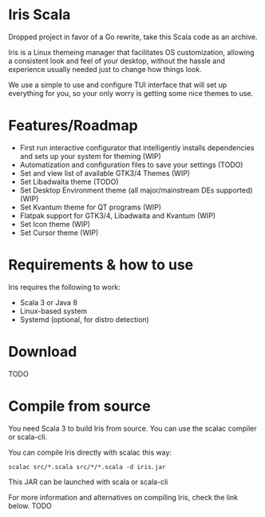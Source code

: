 # Iris Scala
Dropped project in favor of a Go rewrite, take this Scala code as an archive.

Iris is a Linux themeing manager that facilitates OS customization, allowing a consistent look and feel of your desktop, without the hassle and experience usually needed just to change how things look.

We use a simple to use and configure TUI interface that will set up everything for you, so your only worry is getting some nice themes to use.

# Features/Roadmap
- First run interactive configurator that intelligently installs dependencies and sets up your system for theming (WIP)
- Automatization and configuration files to save your settings (TODO)
- Set and view list of available GTK3/4 Themes (WIP)
- Set Libadwaita theme (TODO)
- Set Desktop Environment theme (all major/mainstream DEs supported) (WIP)
- Set Kvantum theme for QT programs (WIP)
- Flatpak support for GTK3/4, Libadwaita and Kvantum (WIP)
- Set Icon theme (WIP)
- Set Cursor theme (WIP)

# Requirements & how to use
Iris requires the following to work:
- Scala 3 or Java 8
- Linux-based system
- Systemd (optional, for distro detection)

# Download
TODO

# Compile from source
You need Scala 3 to build Iris from source. You can use the scalac compiler or scala-cli.

You can compile Iris directly with scalac this way:
```
scalac src/*.scala src/*/*.scala -d iris.jar
```
This JAR can be launched with scala or scala-cli

For more information and alternatives on compiling Iris, check the link below.
TODO

